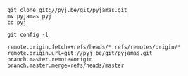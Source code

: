 
    git clone git://pyj.be/git/pyjamas.git
    mv pyjamas pyj
    cd pyj
    
    git config -l 

    remote.origin.fetch=+refs/heads/*:refs/remotes/origin/*
    remote.origin.url=git://pyj.be/git/pyjamas.git
    branch.master.remote=origin
    branch.master.merge=refs/heads/master



